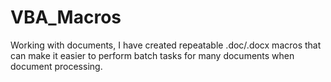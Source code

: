 # VBA_Macros
Working with documents, I have created repeatable .doc/.docx macros that can make it easier to perform batch tasks for many documents when document processing.
